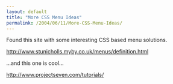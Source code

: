 ```yaml
---
layout: default
title: "More CSS Menu Ideas"
permalink: /2004/06/11/More-CSS-Menu-Ideas/
---
```


<P>Found this site with some interesting CSS based menu solutions.</P>
<P><A class="" href="http://www.stunicholls.myby.co.uk/menus/definition.html" target=_blank>http://www.stunicholls.myby.co.uk/menus/definition.html</A></P>
<p>...and this one is cool...</p>

<p><A class="" href="http://www.projectseven.com/tutorials/" target="_blank"> http://www.projectseven.com/tutorials/</a></p>